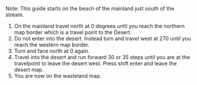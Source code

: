 Note: This guide starts on the beach of the mainland just south of the stream.
1. On the mainland travel north at 0 degrees until you reach the northern map border which is a travel point to the Desert.
2. Do not enter into the desert. Instead turn and travel west at 270 until you reach the western map border.
3. Turn and face north at 0 again.
4. Travel into the desert and run forward 30 or 35 steps until you are at the travelpoint to leave the desert west. Press shift enter and leave the desert map.
5. You are now on the wasteland map.